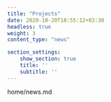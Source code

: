 ```yaml
---
title: "Projects"
date: 2020-10-20T18:55:12+03:30
headless: true
weight: 3
content_type: "news"

section_settings:
    show_section: true
    title: ''
    subtitle: ''
---
```


home/news.md
